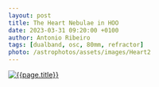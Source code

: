 ```yaml
---
layout: post
title: The Heart Nebulae in HOO
date: 2023-03-31 09:20:00 +0100
author: Antonio Ribeiro
tags: [dualband, osc, 80mm, refractor]
photo: /astrophotos/assets/images/Heart2
---
```


[![{{page.title}}]({{page.photo}}.jpg)]({{page.photo}}.jpg)
